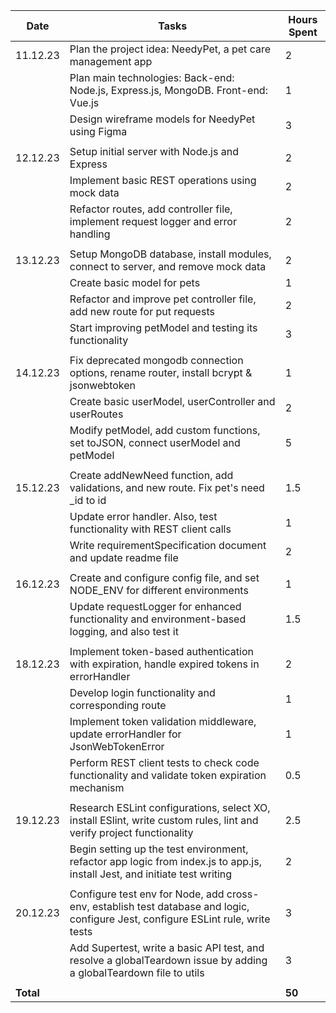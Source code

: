 | Date      | Tasks                                                                                                                             | Hours Spent |
| --------- | --------------------------------------------------------------------------------------------------------------------------------- | ----------- |
| 11.12.23  | Plan the project idea: NeedyPet, a pet care management app                                                                        | 2           |
|           | Plan main technologies: Back-end: Node.js, Express.js, MongoDB. Front-end: Vue.js                                                 | 1           |
|           | Design wireframe models for NeedyPet using Figma                                                                                  | 3           |
|           |                                                                                                                                   |             |
| 12.12.23  | Setup initial server with Node.js and Express                                                                                     | 2           |
|           | Implement basic REST operations using mock data                                                                                   | 2           |
|           | Refactor routes, add controller file, implement request logger and error handling                                                 | 2           |
|           |                                                                                                                                   |             |
| 13.12.23  | Setup MongoDB database, install modules, connect to server, and remove mock data                                                  | 2           |
|           | Create basic model for pets                                                                                                       | 1           |
|           | Refactor and improve pet controller file, add new route for put requests                                                          | 2           |
|           | Start improving petModel and testing its functionality                                                                            | 3           |
|           |                                                                                                                                   |             |
| 14.12.23  | Fix deprecated mongodb connection options, rename router, install bcrypt & jsonwebtoken                                           | 1           |
|           | Create basic userModel, userController and userRoutes                                                                             | 2           |
|           | Modify petModel, add custom functions, set toJSON, connect userModel and petModel                                                 | 5           |
|           |                                                                                                                                   |             |
| 15.12.23  | Create addNewNeed function, add validations, and new route. Fix pet's need \_id to id                                             | 1.5         |
|           | Update error handler. Also, test functionality with REST client calls                                                             | 1           |
|           | Write requirementSpecification document and update readme file                                                                    | 2           |
|           |                                                                                                                                   |             |
| 16.12.23  | Create and configure config file, and set NODE_ENV for different environments                                                     | 1           |
|           | Update requestLogger for enhanced functionality and environment-based logging, and also test it                                   | 1.5         |
|           |                                                                                                                                   |             |
| 18.12.23  | Implement token-based authentication with expiration, handle expired tokens in errorHandler                                       | 2           |
|           | Develop login functionality and corresponding route                                                                               | 1           |
|           | Implement token validation middleware, update errorHandler for JsonWebTokenError                                                  | 1           |
|           | Perform REST client tests to check code functionality and validate token expiration mechanism                                     | 0.5         |
|           |                                                                                                                                   |             |
| 19.12.23  | Research ESLint configurations, select XO, install ESlint, write custom rules, lint and verify project functionality              | 2.5         |
|           | Begin setting up the test environment, refactor app logic from index.js to app.js, install Jest, and initiate test writing        | 2           |
|           |                                                                                                                                   |             |
| 20.12.23  | Configure test env for Node, add cross-env, establish test database and logic, configure Jest, configure ESLint rule, write tests | 3           |
|           | Add Supertest, write a basic API test, and resolve a globalTeardown issue by adding a globalTeardown file to utils                | 3           |
|           |                                                                                                                                   |             |
| **Total** |                                                                                                                                   | **50**      |
